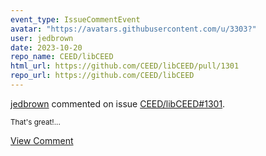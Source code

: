 ```yaml
---
event_type: IssueCommentEvent
avatar: "https://avatars.githubusercontent.com/u/3303?"
user: jedbrown
date: 2023-10-20
repo_name: CEED/libCEED
html_url: https://github.com/CEED/libCEED/pull/1301
repo_url: https://github.com/CEED/libCEED
---
```


<a href='https://github.com/jedbrown' target='_blank'>jedbrown</a> commented on issue <a href='https://github.com/CEED/libCEED/pull/1301' target='_blank'>CEED/libCEED#1301</a>.

<small>That's great!...</small>

<a href='https://github.com/CEED/libCEED/pull/1301' target='_blank'>View Comment</a>